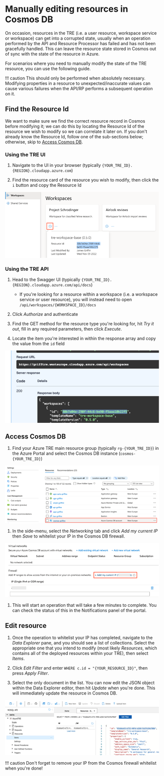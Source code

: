 # Manually editing resources in Cosmos DB

On occasion, resources in the TRE (i.e. a user resource, workspace service or workspace) can get into a corrupted state, usually when an operation performed by the API and Resource Processor has failed and has not been gracefully handled. This can leave the resource state stored in Cosmos out of sync with the state of the resource in Azure.

For scenarios where you need to manually modify the state of the TRE resource, you can use the following guide.

!!! caution
      This should only be performed when absolutely necessary. Modifying properties in a resource to unexpected/inaccurate values can cause various failures when the API/RP performs a subsequent operation on it.

## Find the Resource Id

We want to make sure we find the correct resource record in Cosmos before modifying it; we can do this by locating the Resource Id of the resource we wish to modify so we can correlate it later on. If you don't already know the Resource Id, follow one of the sub-sections below; otherwise, skip to [Access Cosmos DB](#access-cosmos-db).

### Using the TRE UI

1. Navigate to the UI in your browser (typically `{YOUR_TRE_ID}.{REGION}.cloudapp.azure.com`)

1. Find the resource card of the resource you wish to modify, then click the `i` button and copy the Resource Id

![Find resource Id](../assets/ui_find_resource_id.png)

### Using the TRE API

1. Head to the Swagger UI (typically `{YOUR_TRE_ID}.{REGION}.cloudapp.azure.com/api/docs`)
   - If you're looking for a resource within a workspace (i.e. a workspace service or user resource), you will instead need to open `/api/workspaces/{WORKSPACE_ID}/docs`

1. Click *Authorize* and authenticate

1. Find the GET method for the resource type you're looking for, hit *Try it out*, fill in any required parameters, then click *Execute*.

1. Locate the item you're interested in within the response array and copy the value from the `id` field

  ![Find resource Id](../assets/api_find_resource_id.png)

## Access Cosmos DB

1. Find your Azure TRE main resource group (typically `rg-{YOUR_TRE_ID}`) in the Azure Portal and select the Cosmos DB instance (`cosmos-{YOUR_TRE_ID}`)

  ![Find Cosmos](../assets/find_cosmos_resource.png)

1. In the side-menu, select the *Networking* tab and click *Add my current IP* then *Save* to whitelist your IP in the Cosmos DB firewall.

  ![Whitelist IP](../assets/cosmos_whitelist_ip.png)

1. This will start an operation that will take a few minutes to complete. You can check the status of this in the Notifications panel of the portal.

## Edit resource

1. Once the operation to whitelist your IP has completed, navigate to the *Data Explorer* pane, and you should see a list of collections. Select the appropriate one that you intend to modify (most likely *Resources*, which contains all of the deployed resources within your TRE), then select *Items*.

1. Click *Edit Filter* and enter `WHERE c.id = "{YOUR_RESOURCE_ID}"`, then press *Apply Filter*.

1. Select the only document in the list. You can now edit the JSON object within the Data Explorer editor, then hit *Update* when you're done. This will immediately update the resource in Cosmos DB.

  ![Whitelist IP](../assets/edit_cosmos_resource.png)

!!! caution
    Don't forget to remove your IP from the Cosmos firewall whitelist when you're done!
